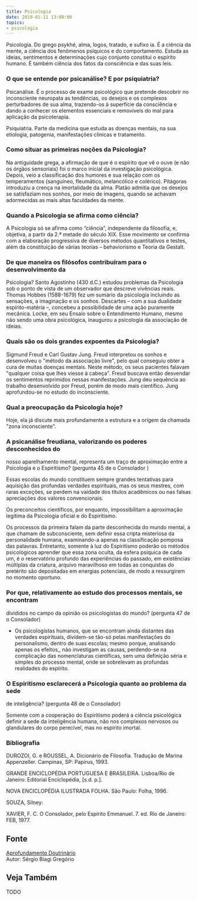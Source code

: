 ```yaml
---
title: Psicologia
date: 2019-01-11 13:00:00
topics: 
- psicologia
---
```


Psicologia. Do grego psykhé, alma, logos, tratado, e sufixo ia.
É a ciência da mente, a ciência dos fenômenos psíquicos e do
comportamento. Estuda as ideias, sentimentos e determinações cujo
conjunto constitui o espírito humano. É também ciência dos fatos da
consciência e das suas leis.

### O que se entende por psicanálise? E por psiquiatria?
Psicanálise. É o processo de exame psicológico que pretende
descobrir no inconsciente neuropata as tendências, os desejos e os
complexos perturbadores de sua alma, trazendo-os à superfície da
consciência e dando a conhecer os elementos essenciais e removíveis do
mal para aplicação da psicoterapia.

Psiquiatria. Parte da medicina que estuda as doenças mentais, na sua
etiologia, patogenia, manifestações clínicas e tratamento.

### Como situar as primeiras noções da Psicologia?
Na antiguidade grega, a afirmação de que é o espírito que vê o ouve (e
não os órgãos sensoriais) foi o marco inicial da investigação
psicológica. Depois, veio a classificação dos humores e sua relação com
os temperamentos (sanguíneo, fleumático, melancólico e colérico).
Pitágoras introduziu a crença na imortalidade da alma. Platão admitia
que os desejos se satisfaziam nos sonhos, por meio de imagens, quando se
achavam adormecidas as mais altas faculdades da mente.

### Quando a Psicologia se afirma como ciência?
A Psicologia só se afirma como “ciência”, independente da filosofia, e,
objetiva, a partir da 2.ª metade do século XIX. Esse movimento se
confirma com a elaboração progressiva de diversos métodos quantitativos
e testes, além da constituição de várias teorias – behaviorismo e Teoria
da Gestalt.

### De que maneira os filósofos contribuíram para o desenvolvimento da
Psicologia?
Santo Agostinho (430 d.C.) estudou problemas da Psicologia sob o ponto
de vista de um observador que descreve vivências reais. Thomas Hobbes
(1588-1679) fez um sumário da psicologia incluindo as sensações, a
imaginação e os sonhos. Descartes – com a sua dualidade espírito-matéria
–, concebeu a possibilidade de uma ação puramente mecânica. Locke, em
seu Ensaio sobre o Entendimento Humano, mesmo não sendo uma obra
psicológica, inaugurou a psicologia da associação de ideias.

### Quais são os dois grandes expoentes da Psicologia?
Sigmund Freud e Carl Gustav Jung. Freud interpretou os sonhos e
desenvolveu o "método da associação livre", pelo qual conseguiu obter a
cura de muitas doenças mentais. Neste método, os seus pacientes falavam
"qualquer coisa que lhes viesse à cabeça". Freud buscava então desvendar
os sentimentos reprimidos nessas manifestações. Jung deu sequência ao
trabalho desenvolvido por Freud, porém de modo mais científico. Jung
aprofundou-se no estudo do inconsciente.

### Qual a preocupação da Psicologia hoje?
Hoje, ela já discute mais profundamente a estrutura e a origem da
chamada "zona inconsciente".

### A psicanálise freudiana, valorizando os poderes desconhecidos do
nosso aparelhamento mental, representa um traço de aproximação entre a
Psicologia e o Espiritismo? (pergunta 45 de o Consolador )

Essas escolas do mundo constituem sempre grandes tentativas para
aquisição das profundas verdades espirituais, mas os seus mestres, com
raras exceções, se perdem na vaidade dos títulos acadêmicos ou nas
falsas apreciações dos valores convencionais.

Os preconceitos científicos, por enquanto, impossibilitam a aproximação
legítima da Psicologia oficial e do Espiritismo.

Os processos da primeira falam da parte desconhecida do mundo mental, a
que chamam de subconsciente, sem definir essa cripta misteriosa da
personalidade humana, examinando-a apenas na classificação pomposa das
palavras. Entretanto, somente à luz do Espiritismo poderão os métodos
psicológicos aprender que essa zona oculta, da esfera psíquica de cada
um, é o reservatório profundo das experiências do passado, em
existências múltiplas da criatura, arquivo maravilhoso em todas as
conquistas do pretérito são depositadas em energias potenciais, de modo
a ressurgirem no momento oportuno.

### Por que, relativamente ao estudo dos processos mentais, se encontram
divididos no campo da opinião os psicologistas do mundo? (pergunta 47 de
o Consolador)

- Os psicologistas humanos, que se encontram ainda distantes das
verdades espirituais, dividem-se tão-só pelas manifestações do
personalismo, dentro de suas escolas; mesmo porque, analisando apenas os
efeitos,, não investigam as causas, perdendo-se na complicação das
nomenclaturas científicas, sem uma definição séria e simples do processo
mental, onde se sobrelevam as profundas realidades do espírito.

### O Espiritismo esclarecerá a Psicologia quanto ao problema da sede
de inteligência? (pergunta 48 de o Consolador)

Somente com a cooperação do Espiritismo poderá a ciência psicológica
definir a sede da inteligência humana, não nos complexos nervosos ou
glandulares do corpo perecível, mas no espírito imortal.





### Bibliografia
DUROZOI, G. e ROUSSEL, A. Dicionário de Filosofia. Tradução de Marina
Appenzeller. Campinas, SP: Papirus, 1993.

GRANDE ENCICLOPÉDIA PORTUGUESA E BRASILEIRA. Lisboa/Rio de Janeiro:
Editorial Enciclopédia, \[s.d. p.\].

NOVA ENCICLOPÉDIA ILUSTRADA FOLHA. São Paulo: Folha, 1996.

SOUZA, Silney:

XAVIER, F. C. O Consolador, pelo Espírito Emmanuel. 7. ed. Rio de
Janeiro: FEB, 1977.

## Fonte
[Aprofundamento Doutrinário](https://sites.google.com/view/aprofundamentodoutrinario/psicologia-e-espiritismo)  
Autor: Sérgio Biagi Gregório



## Veja Também
TODO


